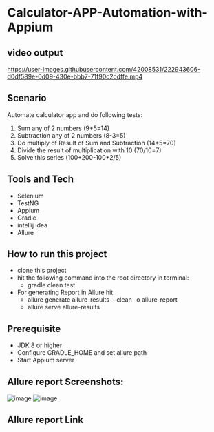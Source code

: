 # Calculator-APP-Automation-with-Appium

## video output

https://user-images.githubusercontent.com/42008531/222943606-d0df589e-0d09-430e-bbb7-71f90c2cdffe.mp4






## Scenario
Automate calculator app and do following tests:
1. Sum any of 2 numbers (9+5=14)
2. Subtraction any of 2 numbers (8-3=5)
3. Do multiply of Result of Sum and Subtraction (14*5=70)
4. Divide the result of multiplication with 10 (70/10=7)
5. Solve this series (100+200-100*2/5)
   

## Tools and Tech
- Selenium
- TestNG
- Appium
- Gradle
- intellij idea 
- Allure


## How to run this project
- clone this project
- hit the following command into the root directory in terminal:
  - gradle clean test
- For generating Report in Allure hit
  - allure generate allure-results --clean -o allure-report
  - allure serve allure-results        
 

## Prerequisite
- JDK 8 or higher
- Configure GRADLE_HOME and set allure path
- Start Appium server

## Allure report Screenshots:
![image](https://user-images.githubusercontent.com/42008531/222943407-67ff3b9e-b2b0-4079-8814-45893e54e2e9.png)
![image](https://user-images.githubusercontent.com/42008531/222943418-41105e55-4a4e-4b54-a3df-cd5ca1e80ffb.png)





## Allure report Link

